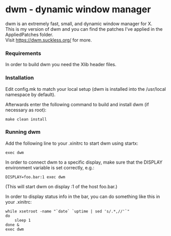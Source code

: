 # dwm - dynamic window manager
dwm is an extremely fast, small, and dynamic window manager for X.  
This is my version of dwm and you can find the patches I've applied in the AppliedPatches folder.  
Visit https://dwm.suckless.org/ for more.

### Requirements
In order to build dwm you need the Xlib header files.


### Installation
Edit config.mk to match your local setup (dwm is installed into
the /usr/local namespace by default).

Afterwards enter the following command to build and install dwm (if
necessary as root):

    make clean install


### Running dwm
Add the following line to your .xinitrc to start dwm using startx:

    exec dwm

In order to connect dwm to a specific display, make sure that
the DISPLAY environment variable is set correctly, e.g.:

    DISPLAY=foo.bar:1 exec dwm

(This will start dwm on display :1 of the host foo.bar.)

In order to display status info in the bar, you can do something
like this in your .xinitrc:

    while xsetroot -name "`date` `uptime | sed 's/.*,//'`"
    do
        sleep 1
    done &
    exec dwm


